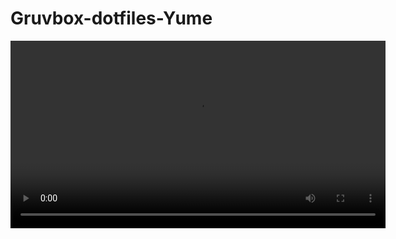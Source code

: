 # Gruvbox-dotfiles-Yume

<video src="https://raw.githubusercontent.com/SyHaqi/Gruvbox-dotfiles-Yume/main/simplescreenrecorder-2025-07-10_23.42.19.mp4" controls width="600">
  Your browser does not support the video tag.
</video>
